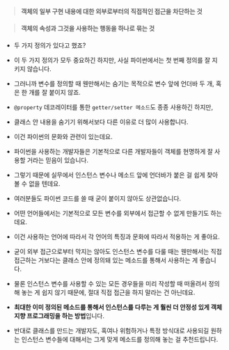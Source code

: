 > #### 객체의 일부 구현 내용에 대한 외부로부터의 직접적인 접근을 차단하는 것

> #### 객체의 속성과 그것을 사용하는 행동을 하나로 묶는 것

+ 두 가지 정의가 있다고 했죠?

+ 이 두 가지 정의가 모두 중요하긴 하지만, 사실 파이썬에서는 첫 번째 정의를 잘 지키지 않습니다. 

+ 그러니까 변수를 정의할 때 웬만해서는 숨기는 목적으로 변수 앞에 언더바 두 개, 혹은 한 개를 잘 붙이지 않죠.

+ `@property` 데코레이터를 통한 `getter/setter 메소드`도 종종 사용하긴 하지만, 

+ 클래스 안 내용을 숨기기 위해서보다 다른 이유로 더 많이 사용합니다.

+ 이건 파이썬의 문화와 관련이 있는데요. 

+ 파이썬을 사용하는 개발자들은 기본적으로 다른 개발자들이 객체를 현명하게 잘 사용할 거라는 믿음이 있습니다. 

+ 그렇기 때문에 실무에서 인스턴스 변수나 메소드 앞에 언더바가 붙은 걸 쉽게 찾아볼 수 없을 텐데요. 

+ 여러분들도 파이썬 코드를 쓸 때 굳이 붙이지 않아도 상관없습니다.

+ 어떤 언어들에서는 기본적으로 모든 변수를 외부에서 접근할 수 없게 만들기도 하는데요. 

+ 이건 사용하는 언어에 따라서 각 언어의 특징과 문화에 따라서 적용하는 게 좋아요.

+ 굳이 외부 접근으로부터 막지는 않아도 인스턴스 변수를 다룰 때는 웬만해서는 직접 접근하는 거보다는 클래스 안에 정의돼 있는 메소드를 통해서 사용하는 게 좋습니다. 

+ 물론 인스턴스 변수를 사용할 수 있는 모든 경우들을 미리 작성할 때 떠올려서 정의해 놓는 게 쉽지 않기 때문에, 절대 직접 접근을 하지 말라는 건 아닌데요. 

+ **최대한 이미 정의된 메소드를 통해서 인스턴스를 다루는 게 훨씬 더 안정성 있게 객체 지향 프로그래밍을 하는 방법**입니다.

+ 반대로 클래스를 만드는 개발자도, 혹여나 위험하거나 특정 방식대로 사용되길 원하는 인스턴스 변수들에 대해서는 그게 맞게 메소드를 정의해 놓는 걸 추천드립니다.